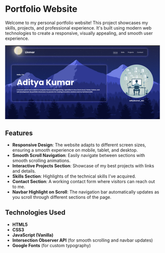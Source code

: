 # Portfolio Website

Welcome to my personal portfolio website! This project showcases my skills, projects, and professional experience. It's built using modern web technologies to create a responsive, visually appealing, and smooth user experience.

![Portfolio Screenshot](image/screenshot.png)

## Features

- **Responsive Design**: The website adapts to different screen sizes, ensuring a smooth experience on mobile, tablet, and desktop.
- **Smooth Scroll Navigation**: Easily navigate between sections with smooth scrolling animations.
- **Interactive Projects Section**: Showcase of my best projects with links and details.
- **Skills Section**: Highlights of the technical skills I've acquired.
- **Contact Section**: A working contact form where visitors can reach out to me.
- **Navbar Highlight on Scroll**: The navigation bar automatically updates as you scroll through different sections of the page.

## Technologies Used

- **HTML5**
- **CSS3**
- **JavaScript (Vanilla)**
- **Intersection Observer API** (for smooth scrolling and navbar updates)
- **Google Fonts** (for custom typography)

